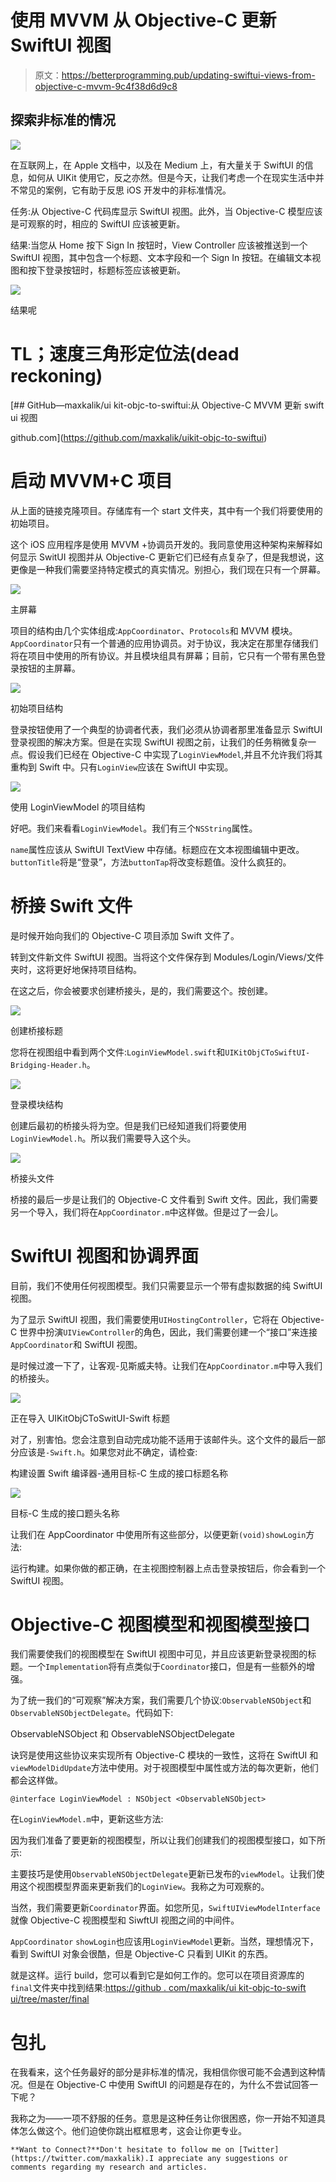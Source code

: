 # 使用 MVVM 从 Objective-C 更新 SwiftUI 视图

> 原文：<https://betterprogramming.pub/updating-swiftui-views-from-objective-c-mvvm-9c4f38d6d9c8>

## 探索非标准的情况

![](img/1fc0266d1b3ee63c46fe79926e8c4907.png)

在互联网上，在 Apple 文档中，以及在 Medium 上，有大量关于 SwiftUI 的信息，如何从 UIKit 使用它，反之亦然。但是今天，让我们考虑一个在现实生活中并不常见的案例，它有助于反思 iOS 开发中的非标准情况。

任务:从 Objective-C 代码库显示 SwiftUI 视图。此外，当 Objective-C 模型应该是可观察的时，相应的 SwiftUI 应该被更新。

结果:当您从 Home 按下 Sign In 按钮时，View Controller 应该被推送到一个 SwiftUI 视图，其中包含一个标题、文本字段和一个 Sign In 按钮。在编辑文本视图和按下登录按钮时，标题标签应该被更新。

![](img/4217420954f2c38f2f46263dbb4b6bb7.png)

结果呢

# TL；速度三角形定位法(dead reckoning)

[](https://github.com/maxkalik/uikit-objc-to-swiftui) [## GitHub—maxkalik/ui kit-objc-to-swiftui:从 Objective-C MVVM 更新 swift ui 视图

github.com](https://github.com/maxkalik/uikit-objc-to-swiftui) 

# 启动 MVVM+C 项目

从上面的链接克隆项目。存储库有一个 start 文件夹，其中有一个我们将要使用的初始项目。

这个 iOS 应用程序是使用 MVVM +协调员开发的。我同意使用这种架构来解释如何显示 SwitUI 视图并从 Objective-C 更新它们已经有点复杂了，但是我想说，这更像是一种我们需要坚持特定模式的真实情况。别担心，我们现在只有一个屏幕。

![](img/b1e03e858560f741c52d9412aa945d3b.png)

主屏幕

项目的结构由几个实体组成:`AppCoordinator`、`Protocols`和 MVVM 模块。`AppCoordinator`只有一个普通的应用协调员。对于协议，我决定在那里存储我们将在项目中使用的所有协议。并且模块组具有屏幕；目前，它只有一个带有黑色登录按钮的主屏幕。

![](img/586f312b9a235719a6e3b35bf55bc340.png)

初始项目结构

登录按钮使用了一个典型的协调者代表，我们必须从协调者那里准备显示 SwiftUI 登录视图的解决方案。但是在实现 SwiftUI 视图之前，让我们的任务稍微复杂一点。假设我们已经在 Objective-C 中实现了`LoginViewModel`,并且不允许我们将其重构到 Swift 中。只有`LoginView`应该在 SwiftUI 中实现。

![](img/9c9effe5230f67e1730a541bb5f381c3.png)

使用 LoginViewModel 的项目结构

好吧。我们来看看`LoginViewModel`。我们有三个`NSString`属性。

`name`属性应该从 SwiftUI TextView 中存储。标题应在文本视图编辑中更改。`buttonTitle`将是“登录”，方法`buttonTap`将改变标题值。没什么疯狂的。

# 桥接 Swift 文件

是时候开始向我们的 Objective-C 项目添加 Swift 文件了。

转到文件新文件 SwiftUI 视图。当将这个文件保存到 Modules/Login/Views/文件夹时，这将更好地保持项目结构。

在这之后，你会被要求创建桥接头，是的，我们需要这个。按创建。

![](img/3222464a7f502c84ab61d9f7395a2548.png)

创建桥接标题

您将在视图组中看到两个文件:`LoginViewModel.swift`和`UIKitObjCToSwiftUI-Bridging-Header.h`。

![](img/bec75304eb617440baadf77427425f1e.png)

登录模块结构

创建后最初的桥接头将为空。但是我们已经知道我们将要使用`LoginViewModel.h`。所以我们需要导入这个头。

![](img/6aa755c6ca0895ec1104bdef7e2c8418.png)

桥接头文件

桥接的最后一步是让我们的 Objective-C 文件看到 Swift 文件。因此，我们需要另一个导入，我们将在`AppCoordinator.m`中这样做。但是过了一会儿。

# SwiftUI 视图和协调界面

目前，我们不使用任何视图模型。我们只需要显示一个带有虚拟数据的纯 SwiftUI 视图。

为了显示 SwiftUI 视图，我们需要使用`UIHostingController`，它将在 Objective-C 世界中扮演`UIViewController`的角色，因此，我们需要创建一个“接口”来连接`AppCoordinator`和 SwiftUI 视图。

是时候过渡一下了，让客观-见斯威夫特。让我们在`AppCoordinator.m`中导入我们的桥接头。

![](img/ed5e1ebddac26918bc4114089b502813.png)

正在导入 UIKitObjCToSwitUI-Swift 标题

对了，别害怕。您会注意到自动完成功能不适用于该邮件头。这个文件的最后一部分应该是`-Swift.h`。如果您对此不确定，请检查:

构建设置 Swift 编译器-通用目标-C 生成的接口标题名称

![](img/f2d6073b1ad1a80007bd2f4e8084386a.png)

目标-C 生成的接口题头名称

让我们在 AppCoordinator 中使用所有这些部分，以便更新`(void)showLogin`方法:

运行构建。如果你做的都正确，在主视图控制器上点击登录按钮后，你会看到一个 SwiftUI 视图。

# Objective-C 视图模型和视图模型接口

我们需要使我们的视图模型在 SwiftUI 视图中可见，并且应该更新登录视图的标题。一个`Implementation`将有点类似于`Coordinator`接口，但是有一些额外的增强。

为了统一我们的“可观察”解决方案，我们需要几个协议:`ObservableNSObject`和`ObservableNSObjectDelegate`。代码如下:

ObservableNSObject 和 ObservableNSObjectDelegate

诀窍是使用这些协议来实现所有 Objective-C 模块的一致性，这将在 SwiftUI 和`viewModelDidUpdate`方法中使用。对于视图模型中属性或方法的每次更新，他们都会这样做。

```
@interface LoginViewModel : NSObject <ObservableNSObject>
```

在`LoginViewModel.m`中，更新这些方法:

因为我们准备了要更新的视图模型，所以让我们创建我们的视图模型接口，如下所示:

主要技巧是使用`ObservableNSObjectDelegate`更新已发布的`viewModel`。让我们使用这个视图模型界面来更新我们的`LoginView`。我称之为可观察的。

当然，我们需要更新`Coordinator`界面。如您所见，`SwiftUIViewModelInterface`就像 Objective-C 视图模型和 SiwftUI 视图之间的中间件。

`AppCoordinator` `showLogin`也应该用`LoginViewModel`更新。当然，理想情况下，看到 SwiftUI 对象会很酷，但是 Objective-C 只看到 UIKit 的东西。

就是这样。运行 build，您可以看到它是如何工作的。您可以在项目资源库的`final`文件夹中找到结果:[https://github . com/maxkalik/ui kit-objc-to-swift ui/tree/master/final](https://github.com/maxkalik/uikit-objc-to-swiftui/tree/master/final)

# 包扎

在我看来，这个任务最好的部分是非标准的情况，我相信你很可能不会遇到这种情况。但是在 Objective-C 中使用 SwiftUI 的问题是存在的，为什么不尝试回答一下呢？

我称之为——一项不舒服的任务。意思是这种任务让你很困惑，你一开始不知道具体怎么做这个。他们迫使你跳出框框思考，这会让你更专业。

```
**Want to Connect?**Don't hesitate to follow me on [Twitter](https://twitter.com/maxkalik).I appreciate any suggestions or comments regarding my research and articles.
```